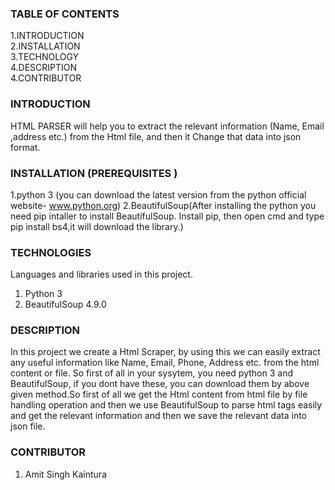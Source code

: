 ### TABLE OF CONTENTS </br>
1.INTRODUCTION </br>
2.INSTALLATION </br>
3.TECHNOLOGY </br>
4.DESCRIPTION </br>
4.CONTRIBUTOR </br> 

### INTRODUCTION

HTML PARSER will help you to extract the relevant information (Name, Email ,address etc.) from the Html file, and then it Change that data into json format.

### INSTALLATION (PREREQUISITES )
1.python 3 (you can download the latest version from the python official website- www.python.org)
2.BeautifulSoup(After installing the python you need pip intaller to install BeautifulSoup. Install pip, then open cmd and type pip install bs4,it will download the library.)


### TECHNOLOGIES
Languages and libraries used in this project.
1. Python 3
2. BeautifulSoup 4.9.0

### DESCRIPTION
In this project we create a Html Scraper, by using this we can easily extract any useful information like Name, Email, Phone, Address etc. from the html content or file.
So first of all in your sysytem, you need python 3 and BeautifulSoup, if you dont have these, you can download them by above given method.So first of all we get the Html content
from html file by file handling operation and then we use BeautifulSoup to parse html tags easily and get the relevant information and then we save the relevant data into json file.

### CONTRIBUTOR
1. Amit Singh Kaintura 
